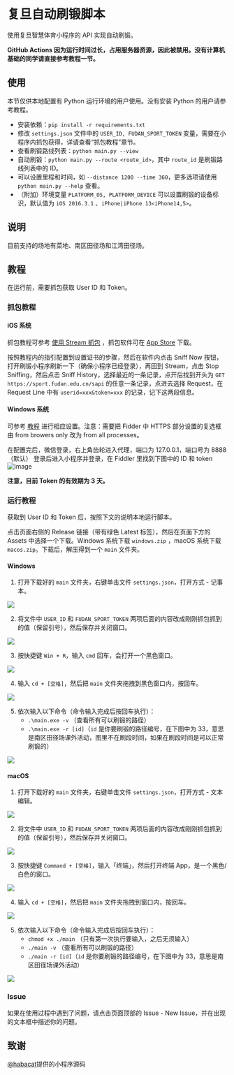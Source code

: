 # 复旦自动刷锻脚本

使用复旦智慧体育小程序的 API 实现自动刷锻。

**GitHub Actions 因为运行时间过长，占用服务器资源，因此被禁用。没有计算机基础的同学请直接参考教程一节。**

## 使用

本节仅供本地配置有 Python 运行环境的用户使用。没有安装 Python 的用户请参考教程。

- 安装依赖：`pip install -r requirements.txt`
- 修改 `settings.json` 文件中的 `USER_ID, FUDAN_SPORT_TOKEN` 变量，需要在小程序内抓包获得，详请查看“抓包教程”章节。
- 查看刷锻路线列表：`python main.py --view`
- 自动刷锻：`python main.py --route <route_id>`，其中 `route_id` 是刷锻路线列表中的 ID。
- 可以设置里程和时间，如 `--distance 1200 --time 360`，更多选项请使用 `python main.py --help` 查看。
- （附加）环境变量 `PLATFORM_OS, PLATFORM_DEVICE` 可以设置刷锻的设备标识，默认值为 `iOS 2016.3.1`
  、`iPhone|iPhone 13<iPhone14,5>`。

## 说明

目前支持的场地有菜地、南区田径场和江湾田径场。

## 教程

在运行前，需要抓包获取 User ID 和 Token。

### 抓包教程

#### iOS 系统

抓包教程可参考 [使用 Stream 抓包](https://www.azurew.com/%e8%bf%90%e7%bb%b4%e5%b7%a5%e5%85%b7/8528.html)
，抓包软件可在 [App Store](https://apps.apple.com/cn/app/stream/id1312141691) 下载。

按照教程内的指引配置到设置证书的步骤，然后在软件内点击 Sniff Now 按钮，打开刷锻小程序刷新一下（确保小程序已经登录），再回到
Stream，点击 Stop Sniffing，然后点击 Sniff
History，选择最近的一条记录，点开后找到开头为 `GET https://sport.fudan.edu.cn/sapi` 的任意一条记录，点进去选择 Request，在
Request Line 中有 `userid=xxx&token=xxx` 的记录，记下这两段信息。

#### Windows 系统

可参考 [教程](https://juejin.cn/post/6920993581758939150/) 进行相应设置。注意：需要把 Fidder 中 HTTPS 部分设置的复选框由
from browers only 改为 from all processes。

在配置完后，微信登录，右上角齿轮进入代理，端口为 127.0.0.1，端口号为 8888（默认）
登录后进入小程序并登录，在 Fiddler 里找到下图中的 ID 和 token
![image](https://user-images.githubusercontent.com/51439899/226794395-42eca333-fb65-4e29-a2cb-b8ce3fd13221.png)

**注意，目前 Token 的有效期为 3 天。**

### 运行教程

获取到 User ID 和 Token 后，按照下文的说明本地运行脚本。

点击页面右侧的 Release 链接（带有绿色 Latest 标签），然后在页面下方的 Assets 中选择一个下载。Windows 系统下载 `windows.zip`
，macOS 系统下载 `macos.zip`。下载后，解压得到一个 `main` 文件夹。

#### Windows

1. 打开下载好的 `main` 文件夹，右键单击文件 `settings.json`，打开方式 - 记事本。

![](https://github.com/fsy2001/fudan-sport-automator/assets/55231108/81a1a320-3d85-4236-a204-4380ee4545ea)

2. 将文件中 `USER_ID` 和 `FUDAN_SPORT_TOKEN`
两项后面的内容改成刚刚抓包抓到的值（保留引号），然后保存并关闭窗口。

![](https://github.com/fsy2001/fudan-sport-automator/assets/55231108/810afd57-43ff-4904-86a2-1865b6564b31)

3. 按快捷键 `Win + R`，输入 `cmd` 回车，会打开一个黑色窗口。

![](https://github.com/fsy2001/fudan-sport-automator/assets/55231108/76d4305f-c938-4b23-bb78-dd2390179e9f)

4. 输入 `cd + [空格]`，然后把 `main` 文件夹拖拽到黑色窗口内，按回车。

![](https://github.com/fsy2001/fudan-sport-automator/assets/55231108/3c7ab9db-9212-468b-b50b-c8f92538308e)

5. 依次输入以下命令（命令输入完成后按回车执行）：
   - `.\main.exe -v` （查看所有可以刷锻的路径）
   - `.\main.exe -r [id]`（`id` 是你要刷锻的路径编号，在下图中为 33，意思是南区田径场课外活动，图里不在刷段时间，如果在刷段时间是可以正常刷锻的）

![](https://github.com/fsy2001/fudan-sport-automator/assets/55231108/aacd8fc6-4bb0-4b40-bf11-ae7837bba047)


#### macOS

1. 打开下载好的 `main` 文件夹，右键单击文件 `settings.json`，打开方式 - 文本编辑。

![](https://github.com/fsy2001/fudan-sport-automator/assets/55231108/0a1557d3-e858-4d7d-b37e-ce7b8a59d0cc)

2. 将文件中 `USER_ID` 和 `FUDAN_SPORT_TOKEN`
两项后面的内容改成刚刚抓包抓到的值（保留引号），然后保存并关闭窗口。

![](https://github.com/fsy2001/fudan-sport-automator/assets/55231108/f7686126-0361-4e2d-bc71-8a8ad228a91a)

3. 按快捷键 `Command + [空格]`，输入「终端」，然后打开终端 App，是一个黑色/白色的窗口。

![](https://github.com/fsy2001/fudan-sport-automator/assets/55231108/515e7c36-437a-4c80-834b-7d59388ed1aa)

4. 输入 `cd + [空格]`，然后把 `main` 文件夹拖拽到窗口内，按回车。

![](https://github.com/fsy2001/fudan-sport-automator/assets/55231108/bb0c16e1-ea9a-436a-8114-6fb492d407a9)

5. 依次输入以下命令（命令输入完成后按回车执行）：
   - `chmod +x ./main` （只有第一次执行要输入，之后无须输入）
   - `./main -v` （查看所有可以刷锻的路径）
   - `./main -r [id]`（`id` 是你要刷锻的路径编号，在下图中为 33，意思是南区田径场课外活动）

![](https://github.com/fsy2001/fudan-sport-automator/assets/55231108/85f64e7e-5f2e-4c52-9899-8172f79a9cbc)

### Issue

如果在使用过程中遇到了问题，请点击页面顶部的 Issue - New Issue，并在出现的文本框中描述你的问题。

## 致谢
[@habacat](https://github.com/habacat)提供的小程序源码




